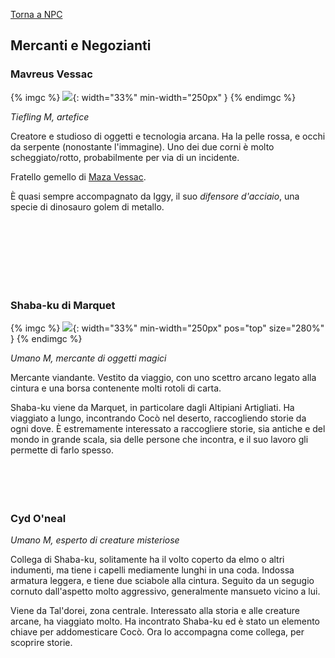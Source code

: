 [Torna a NPC](../npc)

## Mercanti e Negozianti

### Mavreus Vessac

{% imgc %}
![](https://i.imgur.com/zfsX6Ow.png){: width="33%" min-width="250px" }
{% endimgc %}

*Tiefling M, artefice*

Creatore e studioso di oggetti e tecnologia arcana. Ha la pelle rossa, e occhi da serpente (nonostante l'immagine). Uno dei due corni è molto scheggiato/rotto, probabilmente per via di un incidente. 

Fratello gemello di [Maza Vessac](#maza-vessac).

È quasi sempre accompagnato da Iggy, il suo *difensore d'acciaio*, una specie di dinosauro golem di metallo.

<br>
<br>
<br>
<br>
<br>
<br>

### Shaba-ku di Marquet

{% imgc %}
![](/assets/img/Alaloth-Sabaku-Shaba-Ku.webp){: width="33%" min-width="250px" pos="top" size="280%" }
{% endimgc %}

*Umano M, mercante di oggetti magici*

Mercante viandante. Vestito da viaggio, con uno scettro arcano legato alla cintura e una borsa contenente molti rotoli di carta.

Shaba-ku viene da Marquet, in particolare dagli Altipiani Artigliati. Ha viaggiato a lungo, incontrando Cocò nel deserto, raccogliendo storie da ogni dove. È estremamente interessato a raccogliere storie, sia antiche e del mondo in grande scala, sia delle persone che incontra, e il suo lavoro gli permette di farlo spesso.
<br>
<br>
<br>
<br>
<br>

### Cyd O'neal

*Umano M, esperto di creature misteriose*

Collega di Shaba-ku, solitamente ha il volto coperto da elmo o altri indumenti, ma tiene i capelli mediamente lunghi in una coda. Indossa armatura leggera, e tiene due sciabole alla cintura. Seguito da un segugio cornuto dall'aspetto molto aggressivo, generalmente mansueto vicino a lui.

Viene da Tal'dorei, zona centrale. Interessato alla storia e alle creature arcane, ha viaggiato molto. Ha incontrato Shaba-ku ed è stato un elemento chiave per addomesticare Cocò. Ora lo accompagna come collega, per scoprire storie.

<br>
<br>
<br>
<br>
